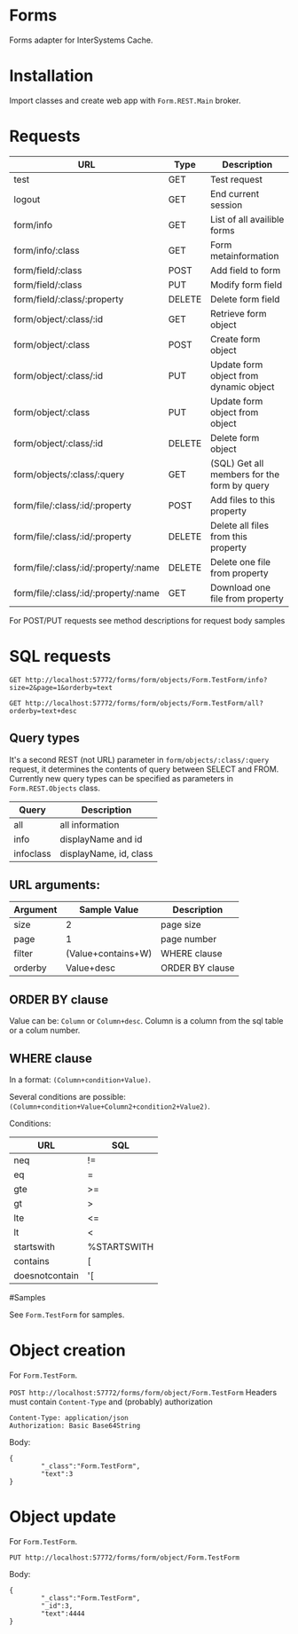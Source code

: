 # Forms
Forms adapter for InterSystems Cache.

# Installation

Import classes and create web app with `Form.REST.Main` broker.

# Requests


| URL                                  | Type   | Description                            |
|--------------------------------------|--------|----------------------------------------|
| test                                 | GET    | Test request                           |
| logout                               | GET    | End current session                    |
| form/info                            | GET    | List of all availible forms            |
| form/info/:class                     | GET    | Form metainformation                   |
| form/field/:class                    | POST   | Add field to form                      |
| form/field/:class                    | PUT    | Modify form field                      |
| form/field/:class/:property          | DELETE | Delete  form field                     |
| form/object/:class/:id               | GET    | Retrieve form object                   |
| form/object/:class                   | POST   | Create form object                     |
| form/object/:class/:id               | PUT    | Update form object from dynamic object |
| form/object/:class                   | PUT    | Update form object from object         |
| form/object/:class/:id               | DELETE | Delete form object                     |
| form/objects/:class/:query           | GET    | (SQL) Get all members for the form by query|
| form/file/:class/:id/:property       | POST   | Add files to this property             |
| form/file/:class/:id/:property       | DELETE | Delete all files from this property    |
| form/file/:class/:id/:property/:name | DELETE | Delete one file from property          |
| form/file/:class/:id/:property/:name | GET    | Download one file from property        |

For POST/PUT requests see method descriptions for request body samples

# SQL requests

`GET http://localhost:57772/forms/form/objects/Form.TestForm/info?size=2&page=1&orderby=text`

`GET http://localhost:57772/forms/form/objects/Form.TestForm/all?orderby=text+desc`

## Query types

It's a second REST (not URL) parameter in `form/objects/:class/:query` request, it determines the contents of query between SELECT and FROM.
Currently new query types can be specified as parameters in `Form.REST.Objects` class. 

| Query    |  Description         |
|----------|----------------------|
| all      | all information      |
| info     | displayName and id   |
| infoclass| displayName, id, class|

## URL arguments:

| Argument | Sample Value       | Description     |
|----------|--------------------|-----------------|
| size     | 2                  | page size       |
| page     | 1                  | page number     |
| filter   | (Value+contains+W) | WHERE clause    |
| orderby  | Value+desc         | ORDER BY clause |

## ORDER BY clause

Value can be: `Column` or `Column+desc`. Column is a column from the sql table or a colum number.

## WHERE clause 

In a format: `(Column+condition+Value)`. 

Several conditions are possible: `(Column+condition+Value+Column2+condition2+Value2)`.

Conditions:

| URL            | SQL         |
|----------------|-------------|
| neq            | !=          |
| eq             | =           |
| gte            | >=          |
| gt             | >           |
| lte            | <=          |
| lt             | <           |
| startswith     | %STARTSWITH |
| contains       | [           |
| doesnotcontain | '[           |


#Samples

See `Form.TestForm` for samples.

# Object creation

For `Form.TestForm`.

`POST http://localhost:57772/forms/form/object/Form.TestForm`
Headers must contain `Content-Type` and (probably) authorization

```
Content-Type: application/json
Authorization: Basic Base64String
```  

Body:
```
{
        "_class":"Form.TestForm",
        "text":3
}
```

# Object update

For `Form.TestForm`.

`PUT http://localhost:57772/forms/form/object/Form.TestForm`

Body:
```
{
        "_class":"Form.TestForm",
        "_id":3,
        "text":4444
}
```

